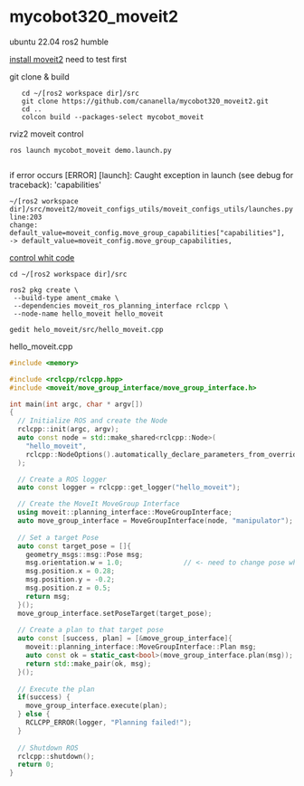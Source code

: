 # mycobot320_moveit2

ubuntu 22.04
ros2 humble
  
[install moveit2](https://moveit.picknik.ai/main/doc/tutorials/getting_started/getting_started.html)
need to test first

git clone & build
```
   cd ~/[ros2 workspace dir]/src
   git clone https://github.com/cananella/mycobot320_moveit2.git
   cd ..
   colcon build --packages-select mycobot_moveit 
```
  
rviz2 moveit control
```
ros launch mycobot_moveit demo.launch.py
  

```
if error occurs [ERROR] [launch]: Caught exception in launch (see debug for traceback): 'capabilities'
```
~/[ros2 workspace dir]/src/moveit2/moveit_configs_utils/moveit_configs_utils/launches.py line:203
change: default_value=moveit_config.move_group_capabilities["capabilities"],
-> default_value=moveit_config.move_group_capabilities,
```

[control whit code](https://moveit.picknik.ai/main/doc/tutorials/your_first_project/your_first_project.html)

```
cd ~/[ros2 workspace dir]/src

ros2 pkg create \
 --build-type ament_cmake \
 --dependencies moveit_ros_planning_interface rclcpp \
 --node-name hello_moveit hello_moveit

gedit helo_moveit/src/hello_moveit.cpp
```
 
hello_moveit.cpp
```c++ 
#include <memory>

#include <rclcpp/rclcpp.hpp>
#include <moveit/move_group_interface/move_group_interface.h>

int main(int argc, char * argv[])
{
  // Initialize ROS and create the Node
  rclcpp::init(argc, argv);
  auto const node = std::make_shared<rclcpp::Node>(
    "hello_moveit",
    rclcpp::NodeOptions().automatically_declare_parameters_from_overrides(true)
  );

  // Create a ROS logger
  auto const logger = rclcpp::get_logger("hello_moveit");

  // Create the MoveIt MoveGroup Interface
  using moveit::planning_interface::MoveGroupInterface;
  auto move_group_interface = MoveGroupInterface(node, "manipulator");
  
  // Set a target Pose
  auto const target_pose = []{
    geometry_msgs::msg::Pose msg;
    msg.orientation.w = 1.0;               // <- need to change pose whthin mycobot can move
    msg.position.x = 0.28;
    msg.position.y = -0.2;
    msg.position.z = 0.5;
    return msg;
  }();
  move_group_interface.setPoseTarget(target_pose);
  
  // Create a plan to that target pose
  auto const [success, plan] = [&move_group_interface]{
    moveit::planning_interface::MoveGroupInterface::Plan msg;
    auto const ok = static_cast<bool>(move_group_interface.plan(msg));
    return std::make_pair(ok, msg);
  }();
  
  // Execute the plan
  if(success) {
    move_group_interface.execute(plan);
  } else {
    RCLCPP_ERROR(logger, "Planning failed!");
  }
  
  // Shutdown ROS
  rclcpp::shutdown();
  return 0;
}
```
